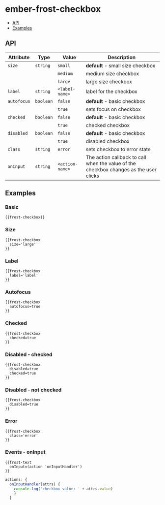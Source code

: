 # ember-frost-checkbox <br />

 * [API](#api)
 * [Examples](#examples)

## API

| Attribute   | Type | Value | Description |
| ----------- | ---- | ----- | ----------- |
| `size` | `string` | `small` | **default** - small size checkbox |
|  | | `medium` | medium size checkbox |
|  |  | `large` | large size checkbox |
| `label` | `string` | `<label-name>` | label for the checkbox |
| `autofocus` | `boolean` | `false` | **default** - basic checkbox  |
|  |  | `true` | sets focus on checkbox |
| `checked` | `boolean` | `false` | **default** - basic checkbox |
|  |  | `true` | checked checkbox |
| `disabled` | `boolean` | `false` | **default** - basic checkbox |
|  |  | `true` | disabled checkbox |
| `class` | `string` | `error` | sets checkbox to error state |
| `onInput` |`string` | `<action-name>` | The action callback to call when the value of the checkbox changes as the user clicks |

## Examples

### Basic

```
{{frost-checkbox}}
```

### Size

```
{{frost-checkbox
  size='large'
}}
```

### Label

```
{{frost-checkbox
  label='label'
}}
```

### Autofocus

```
{{frost-checkbox
  autofocus=true
}}
```

### Checked

```
{{frost-checkbox
  checked=true
}}
```

### Disabled - checked

```
{{frost-checkbox
  disabled=true
  checked=true
}}
```
### Disabled - not checked

```
{{frost-checkbox
  disabled=true
}}
```

### Error

```
{{frost-checkbox
  class='error'
}}
```

### Events - onInput

```
{{frost-text
  onInput=(action 'onInputHandler')
}}
```

```javascript
actions: {
  onInputHandler(attrs) {
    console.log('checkbox value: ' + attrs.value)
    }
  }
```
